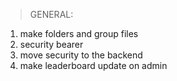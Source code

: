 >GENERAL:
1. make folders and group files
2. security bearer
3. move security to the backend
4. make leaderboard update on admin